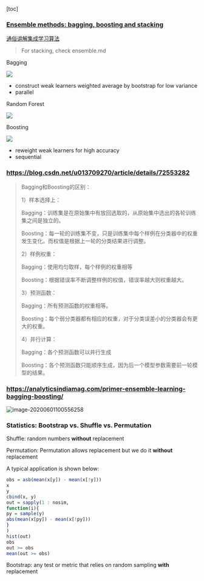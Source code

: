 [toc]



### [Ensemble methods: bagging, boosting and stacking](https://towardsdatascience.com/ensemble-methods-bagging-boosting-and-stacking-c9214a10a205)

[通俗讲解集成学习算法](https://mp.weixin.qq.com/s?__biz=MzIyNjM2MzQyNg==&mid=2247500390&idx=1&sn=6d1b71c680b4b1149c634ad43fe58a32&chksm=e873132bdf049a3d582a2d78b4644bf51a6a8f24fad381959df181b30daf0914686bba6b6813&mpshare=1&scene=1&srcid=&sharer_sharetime=1592154468471&sharer_shareid=54d7b6bf73b347d381a7bff3f78b99d1&key=258be196e48710f75a9a30ce2f2a8de35a828ada8a50c924e1e497373ab4f8fda3ba0712a659f7868bfc0d7cc7bc4c90676f0e1e262b05943c66e3204afbbe005fa3164dd190a87a2012c27fab21c597&ascene=1&uin=NzA3NTE3MTMz&devicetype=Windows+10&version=62080085&lang=en&exportkey=A5sx1hAvbN%2FHw88ZBZ4mlbA%3D&pass_ticket=6vM7fqouj1zwqsAVfhBBfxHSk4lCj7np0%2BM%2FTldrByNy7NQL43jLUUjjjkZz77Rx)

> For stacking, check ensemble.md



Bagging

![](https://i.loli.net/2020/06/18/8GN2dafMF634vLQ.png)

* construct weak learners weighted average by bootstrap for low variance
* parallel



Random Forest



![](https://miro.medium.com/max/2000/1*_B5HX2whbTs3DS8M6YBD_w@2x.png)



Boosting



![](https://mmbiz.qpic.cn/mmbiz_jpg/vI9nYe94fsELq5sxjyoM3Z34rxtvMsLkibUBANniahaAlh1LNGboLUQRKhFtyicb9Rtxp29UwaHibVaUVE3Vdcw3DQ/640?wx_fmt=jpeg&tp=webp&wxfrom=5&wx_lazy=1&wx_co=1)

* reweight weak learners for high accuracy
* sequential





### https://blog.csdn.net/u013709270/article/details/72553282



> Bagging和Boosting的区别：
>
> 1）样本选择上：
>
> Bagging：训练集是在原始集中有放回选取的，从原始集中选出的各轮训练集之间是独立的。
>
> Boosting：每一轮的训练集不变，只是训练集中每个样例在分类器中的权重发生变化。而权值是根据上一轮的分类结果进行调整。
>
> 2）样例权重：
>
> Bagging：使用均匀取样，每个样例的权重相等
>
> Boosting：根据错误率不断调整样例的权值，错误率越大则权重越大。
>
> 3）预测函数：
>
> Bagging：所有预测函数的权重相等。
>
> Boosting：每个弱分类器都有相应的权重，对于分类误差小的分类器会有更大的权重。
>
> 4）并行计算：
>
> Bagging：各个预测函数可以并行生成
>
> Boosting：各个预测函数只能顺序生成，因为后一个模型参数需要前一轮模型的结果。





### https://analyticsindiamag.com/primer-ensemble-learning-bagging-boosting/



![image-20200601100556258](https://i.loli.net/2020/06/01/2CyYLs9QWlxN4wX.png)



### Statistics: Bootstrap vs. Shuffle vs. Permutation



Shuffle: random numbers **without** replacement



Permutation: Permutation allows replacement but we do it **without** replacement

A typical application is shown below:

```R
obs = asb(mean(x[y]) - mean(x[!y]))
x
y
cbind(x, y)
out = sapply(1 : nosim,
function(i){
py = sample(y)
abs(mean(x[py]) - mean(x[!py]))
}
)
hist(out)
obs
out >= obs
mean(out >= obs)
```



Bootstrap: any test or metric that relies on random sampling **with** replacement